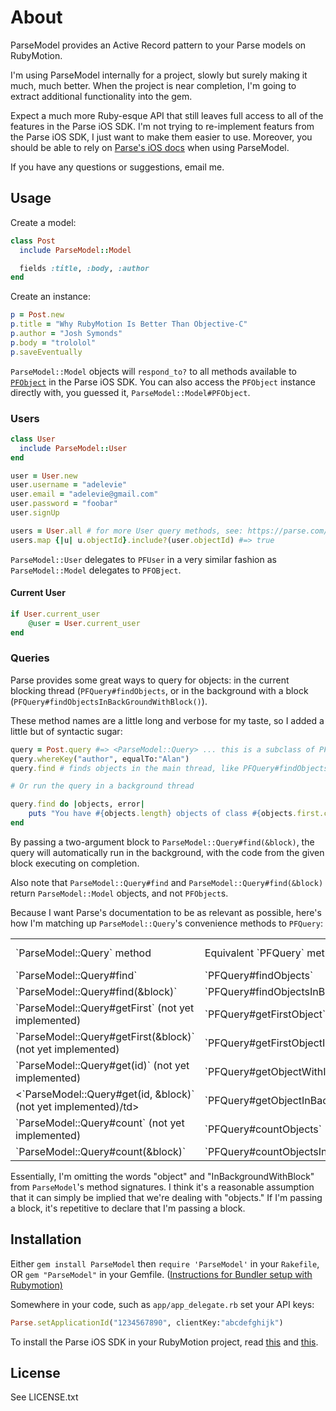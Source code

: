 # About

ParseModel provides an Active Record pattern to your Parse models on RubyMotion.

I'm using ParseModel internally for a project, slowly but surely making it much, much better. When the project is near completion, I'm going to extract additional functionality into the gem.

Expect a much more Ruby-esque API that still leaves full access to all of the features in the Parse iOS SDK. I'm not trying to re-implement featurs from the Parse iOS SDK, I just want to make them easier to use. Moreover, you should be able to rely on [Parse's iOS docs](https://parse.com/docs/ios/api/) when using ParseModel.

If you have any questions or suggestions, email me.

## Usage

Create a model:

```ruby
class Post
  include ParseModel::Model

  fields :title, :body, :author
end
```

Create an instance:

```ruby
p = Post.new
p.title = "Why RubyMotion Is Better Than Objective-C"
p.author = "Josh Symonds"
p.body = "trololol"
p.saveEventually
```

`ParseModel::Model` objects will `respond_to?` to all methods available to [`PFObject`](https://parse.com/docs/ios/api/Classes/PFObject.html) in the Parse iOS SDK. You can also access the `PFObject` instance directly with, you guessed it, `ParseModel::Model#PFObject`.

### Users

```ruby
class User
  include ParseModel::User
end

user = User.new
user.username = "adelevie"
user.email = "adelevie@gmail.com"
user.password = "foobar"
user.signUp

users = User.all # for more User query methods, see: https://parse.com/questions/why-does-querying-for-a-user-create-a-second-user-class 
users.map {|u| u.objectId}.include?(user.objectId) #=> true
```

`ParseModel::User` delegates to `PFUser` in a very similar fashion as `ParseModel::Model` delegates to `PFOBject`.

#### Current User

```ruby
if User.current_user
	@user = User.current_user
end
```

### Queries

Parse provides some great ways to query for objects: in the current blocking thread (`PFQuery#findObjects`, or in the background with a block (`PFQuery#findObjectsInBackGroundWithBlock()`).

These method names are a little long and verbose for my taste, so I added a little but of syntactic sugar:

```ruby
query = Post.query #=> <ParseModel::Query> ... this is a subclass of PFQuery
query.whereKey("author", equalTo:"Alan")
query.find # finds objects in the main thread, like PFQuery#findObjects

# Or run the query in a background thread

query.find do |objects, error|
	puts "You have #{objects.length} objects of class #{objects.first.class}."
end
```

By passing a two-argument block to `ParseModel::Query#find(&block)`, the query will automatically run in the background, with the code from the given block executing on completion.

Also note that `ParseModel::Query#find` and `ParseModel::Query#find(&block)` return `ParseModel::Model` objects, and not `PFObject`s.

Because I want Parse's documentation to be as relevant as possible, here's how I'm matching up `ParseModel::Query`'s convenience methods to `PFQuery`:

<table>
	<tr>
		<td>`ParseModel::Query` method</td>
		<td>Equivalent `PFQuery` method</td>
		<td>Parse Documentation</td>
	</tr>
	<tr>
		<td>`ParseModel::Query#find`</td>
		<td>`PFQuery#findObjects`</td>
		<td></td>
	</tr>
	<tr>
		<td>`ParseModel::Query#find(&block)`</td>
		<td>`PFQuery#findObjectsInBackgroundWithBlock`</td>
		<td></td>
	</tr>
	<tr>
		<td>`ParseModel::Query#getFirst` (not yet implemented)</td>
		<td>`PFQuery#getFirstObject`</td>
		<td></td>
	</tr>
	<tr>
		<td>`ParseModel::Query#getFirst(&block)` (not yet implemented)</td>
		<td>`PFQuery#getFirstObjectInBackgroundWithBlock`</td>
		<td></td>
	</tr>
	<tr>
		<td>`ParseModel::Query#get(id)` (not yet implemented)</td>
		<td>`PFQuery#getObjectWithId`</td>
		<td></td>
	</tr>
	<tr>
		<td><`ParseModel::Query#get(id, &block)` (not yet implemented)/td>
		<td>`PFQuery#getObjectInBackgroundWithId:block:`</td>
		<td></td>
	</tr>
	<tr>
		<td>`ParseModel::Query#count` (not yet implemented)</td>
		<td>`PFQuery#countObjects`</td>
		<td></td>
	</tr>
	<tr>
		<td>`ParseModel::Query#count(&block)`</td>
		<td>`PFQuery#countObjectsInBackgroundWithBlock`</td>
		<td></td>
	</tr>
</table>

Essentially, I'm omitting the words "object" and "InBackgroundWithBlock" from `ParseModel`'s method signatures. I think it's a reasonable assumption that it can simply be implied that we're dealing with "objects." If I'm passing a block, it's repetitive to declare that I'm passing a block.

## Installation

Either `gem install ParseModel` then `require 'ParseModel'` in your `Rakefile`, OR
`gem "ParseModel"` in your Gemfile. ([Instructions for Bundler setup with Rubymotion)](http://thunderboltlabs.com/posts/using-bundler-with-rubymotion)

Somewhere in your code, such as `app/app_delegate.rb` set your API keys:

```ruby
Parse.setApplicationId("1234567890", clientKey:"abcdefghijk")
```

To install the Parse iOS SDK in your RubyMotion project, read [this](http://www.rubymotion.com/developer-center/guides/project-management/#_using_3rd_party_libraries) and  [this](http://stackoverflow.com/a/10453895/94154).

## License

See LICENSE.txt